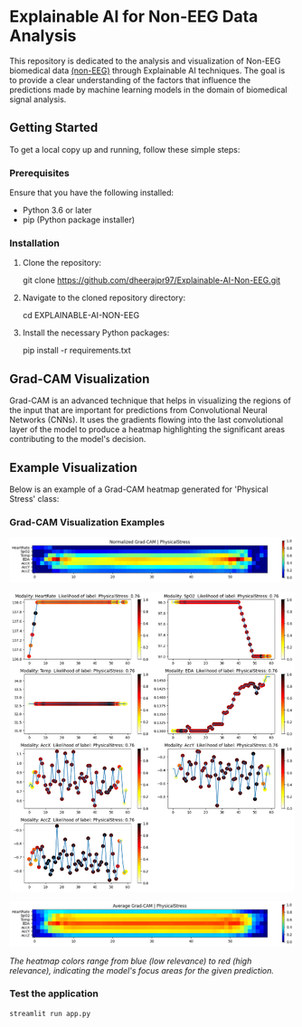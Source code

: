 # Explainable AI for Non-EEG Data Analysis

This repository is dedicated to the analysis and visualization of Non-EEG biomedical data [(non-EEG)](https://physionet.org/content/noneeg/1.0.0 ) through Explainable AI techniques. The goal is to provide a clear understanding of the factors that influence the predictions made by machine learning models in the domain of biomedical signal analysis.

## Getting Started

To get a local copy up and running, follow these simple steps:

### Prerequisites

Ensure that you have the following installed:
- Python 3.6 or later
- pip (Python package installer)

### Installation

1. Clone the repository:

    git clone https://github.com/dheerajpr97/Explainable-AI-Non-EEG.git

2. Navigate to the cloned repository directory:

    cd EXPLAINABLE-AI-NON-EEG

3. Install the necessary Python packages:

    pip install -r requirements.txt

## Grad-CAM Visualization

Grad-CAM is an advanced technique that helps in visualizing the regions of the input that are important for predictions from Convolutional Neural Networks (CNNs). It uses the gradients flowing into the last convolutional layer of the model to produce a heatmap highlighting the significant areas contributing to the model's decision.

## Example Visualization

Below is an example of a Grad-CAM heatmap generated for 'Physical Stress' class:

### Grad-CAM Visualization Examples

![Grad-CAM All Modalities Physical Stress](src/evaluation/test_data/cam-all-mod-phy.png)

![Grad-CAM One Modality Physical Stress](src/evaluation/test_data/cam-one-mod-phy.png)

![Grad-CAM Average Physical Stress](src/evaluation/test_data/cam-avg-phy.png)


*The heatmap colors range from blue (low relevance) to red (high relevance), indicating the model's focus areas for the given prediction.*    

### Test the application
    streamlit run app.py



